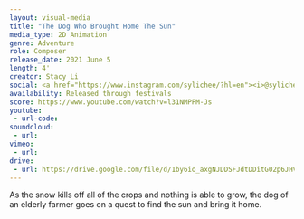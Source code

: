 ```yaml
---
layout: visual-media
title: "The Dog Who Brought Home The Sun"
media_type: 2D Animation
genre: Adventure
role: Composer
release_date: 2021 June 5
length: 4'
creator: Stacy Li
social: <a href="https://www.instagram.com/sylichee/?hl=en"><i>@sylichee</i></a>
availability: Released through festivals
score: https://www.youtube.com/watch?v=l31NMPPM-Js
youtube:
 - url-code:
soundcloud: 
 - url:
vimeo:
 - url:
drive:
 - url: https://drive.google.com/file/d/1by6io_axgNJDDSFJdtDDitG02p6JHVF-/preview
---
```


As the snow kills off all of the crops and nothing is able to grow, the dog of an elderly farmer goes on a quest to find the sun and bring it home.
